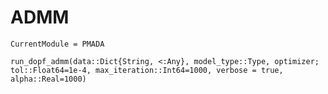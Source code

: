 # ADMM


```@meta
CurrentModule = PMADA
```

```@docs
run_dopf_admm(data::Dict{String, <:Any}, model_type::Type, optimizer; tol::Float64=1e-4, max_iteration::Int64=1000, verbose = true, alpha::Real=1000)
```

